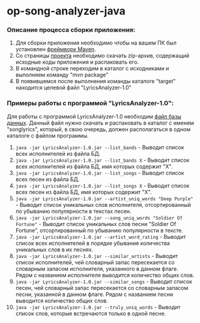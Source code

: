 # op-song-analyzer-java

### Описание процесса сборки приложения:

1. Для сборки приложения необходимо чтобы на вашем ПК был установлен [фреймворк Maven](http://maven.apache.org/download.cgi).
2. Со страницы [проекта](https://github.com/OSLL/op-song-analyzer-java) необходимо скачать zip-архив, содержащий исходные коды приложения и распаковать его.
3. В командной строке переходим в каталог с исходниками и выполняем команду "mvn package"
4. В появившемся после выполнения команды каталоге "target" находится целевой файл "LyricsAnalyzer-1.0"

### Примеры работы с программой "LyricsAnalyzer-1.0":

Для работы с программой LyricsAnalyzer-1.0 необходим [файл базы данных](https://www.kaggle.com/mousehead/songlyrics). Данный файл нужно скачать и распаковать в каталог с именем "songlyrics", который, в свою очередь, должен располагаться в одном каталоге с файлом программы.

1. `java -jar LyricsAnalyzer-1.0.jar --list_bands` - Выводит список всех исполнителей из файла БД.
2. `java -jar LyricsAnalyzer-1.0.jar --list_bands X` - Выводит список всех исполнителей из файла БД, имя которых содержит "X".
3. `java -jar LyricsAnalyzer-1.0.jar --list_songs` - Выводит список всех песен из файла БД.
4. `java -jar LyricsAnalyzer-1.0.jar --list_songs X` - Выводит список всех песен из файла БД, имя которых содержит "X".
5. `java -jar LyricsAnalyzer-1.0.jar --artist_uniq_words "Deep Purple"` - Выводит список уникальных слов исполнителя, отсортированный по убыванию популярности в текстах песен.
6. `java -jar LyricsAnalyzer-1.0.jar --song_uniq_words "Soldier Of Fortune"` - Выводит список уникальных слов песни "Soldier Of Fortune", отсортированный по убыванию популярности в тексте.
7.  `java -jar LyricsAnalyzer-1.0.jar --artist_word_rating` - Выводит список всех исполнителей в порядке убывания количества уникальных слов в их песнях.
8. `java -jar LyricsAnalyzer-1.0.jar --similar_artists` - Выводит список исполнителей, чей словарный запас пересекается со словарным запасом исполнителя, указанного в данном флаге. Рядом с названием исполнителя выводится количество общих слов.
9. `java -jar LyricsAnalyzer-1.0.jar --similar_songs` - Выводит список песен, чей словарный запас пересекается со словарным запасом песни, указанной в данном флаге. Рядом с названием песни выводится количество общих слов.
10. `java -jar LyricsAnalyzer-1.0.jar --truly_uniq_words` - Выводит список слов, которые встречаются только в одной песне.